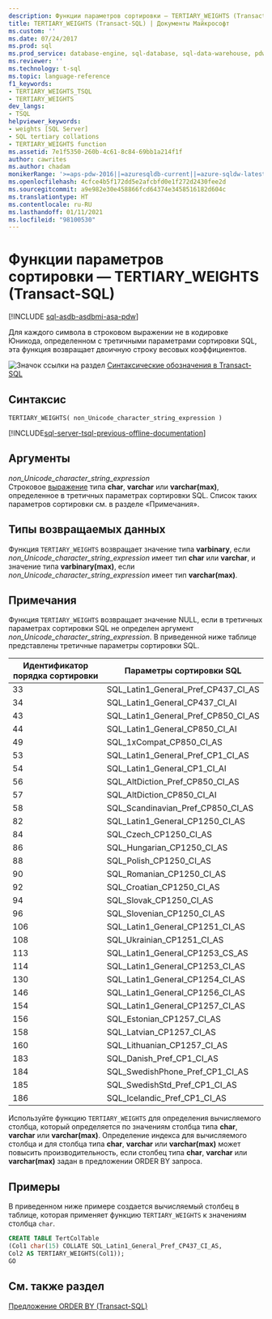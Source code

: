 ```yaml
---
description: Функции параметров сортировки — TERTIARY_WEIGHTS (Transact-SQL)
title: TERTIARY_WEIGHTS (Transact-SQL) | Документы Майкрософт
ms.custom: ''
ms.date: 07/24/2017
ms.prod: sql
ms.prod_service: database-engine, sql-database, sql-data-warehouse, pdw
ms.reviewer: ''
ms.technology: t-sql
ms.topic: language-reference
f1_keywords:
- TERTIARY_WEIGHTS_TSQL
- TERTIARY_WEIGHTS
dev_langs:
- TSQL
helpviewer_keywords:
- weights [SQL Server]
- SQL tertiary collations
- TERTIARY_WEIGHTS function
ms.assetid: 7e1f5350-260b-4c61-8c84-69bb1a214f1f
author: cawrites
ms.author: chadam
monikerRange: '>=aps-pdw-2016||=azuresqldb-current||=azure-sqldw-latest||>=sql-server-2016||>=sql-server-linux-2017||=azuresqldb-mi-current'
ms.openlocfilehash: 4cfce4b5f172dd5e2afcbfd0e1f272d2430fee2d
ms.sourcegitcommit: a9e982e30e458866fcd64374e3458516182d604c
ms.translationtype: HT
ms.contentlocale: ru-RU
ms.lasthandoff: 01/11/2021
ms.locfileid: "98100530"
---
```

# <a name="collation-functions---tertiary_weights-transact-sql"></a>Функции параметров сортировки — TERTIARY_WEIGHTS (Transact-SQL)
[!INCLUDE [sql-asdb-asdbmi-asa-pdw](../../includes/applies-to-version/sql-asdb-asdbmi-asa-pdw.md)]

Для каждого символа в строковом выражении не в кодировке Юникода, определенном с третичными параметрами сортировки SQL, эта функция возвращает двоичную строку весовых коэффициентов.
  
![Значок ссылки на раздел](../../database-engine/configure-windows/media/topic-link.gif "Значок ссылки на раздел") [Синтаксические обозначения в Transact-SQL](../../t-sql/language-elements/transact-sql-syntax-conventions-transact-sql.md)
  
## <a name="syntax"></a>Синтаксис  
  
```syntaxsql
TERTIARY_WEIGHTS( non_Unicode_character_string_expression )  
```  
  
[!INCLUDE[sql-server-tsql-previous-offline-documentation](../../includes/sql-server-tsql-previous-offline-documentation.md)]

## <a name="arguments"></a>Аргументы
*non_Unicode_character_string_expression*  
Строковое [выражение](../../t-sql/language-elements/expressions-transact-sql.md) типа **char**, **varchar** или **varchar(max)**, определенное в третичных параметрах сортировки SQL. Список таких параметров сортировки см. в разделе «Примечания».
  
## <a name="return-types"></a>Типы возвращаемых данных
Функция `TERTIARY_WEIGHTS` возвращает значение типа **varbinary**, если *non_Unicode_character_string_expression* имеет тип **char** или **varchar**, и значение типа **varbinary(max)**, если *non_Unicode_character_string_expression* имеет тип **varchar(max)**.
  
## <a name="remarks"></a>Примечания  
Функция `TERTIARY_WEIGHTS` возвращает значение NULL, если в третичных параметрах сортировки SQL не определен аргумент *non_Unicode_character_string_expression*. В приведенной ниже таблице представлены третичные параметры сортировки SQL.
  
|Идентификатор порядка сортировки|Параметры сортировки SQL|  
|---|---|
|33|SQL_Latin1_General_Pref_CP437_CI_AS|  
|34|SQL_Latin1_General_CP437_CI_AI|  
|43|SQL_Latin1_General_Pref_CP850_CI_AS|  
|44|SQL_Latin1_General_CP850_CI_AI|  
|49|SQL_1xCompat_CP850_CI_AS|  
|53|SQL_Latin1_General_Pref_CP1_CI_AS|  
|54|SQL_Latin1_General_CP1_CI_AI|  
|56|SQL_AltDiction_Pref_CP850_CI_AS|  
|57|SQL_AltDiction_CP850_CI_AI|  
|58|SQL_Scandinavian_Pref_CP850_CI_AS|  
|82|SQL_Latin1_General_CP1250_CI_AS|  
|84|SQL_Czech_CP1250_CI_AS|  
|86|SQL_Hungarian_CP1250_CI_AS|  
|88|SQL_Polish_CP1250_CI_AS|  
|90|SQL_Romanian_CP1250_CI_AS|  
|92|SQL_Croatian_CP1250_CI_AS|  
|94|SQL_Slovak_CP1250_CI_AS|  
|96|SQL_Slovenian_CP1250_CI_AS|  
|106|SQL_Latin1_General_CP1251_CI_AS|  
|108|SQL_Ukrainian_CP1251_CI_AS|  
|113|SQL_Latin1_General_CP1253_CS_AS|  
|114|SQL_Latin1_General_CP1253_CI_AS|  
|130|SQL_Latin1_General_CP1254_CI_AS|  
|146|SQL_Latin1_General_CP1256_CI_AS|  
|154|SQL_Latin1_General_CP1257_CI_AS|  
|156|SQL_Estonian_CP1257_CI_AS|  
|158|SQL_Latvian_CP1257_CI_AS|  
|160|SQL_Lithuanian_CP1257_CI_AS|  
|183|SQL_Danish_Pref_CP1_CI_AS|  
|184|SQL_SwedishPhone_Pref_CP1_CI_AS|  
|185|SQL_SwedishStd_Pref_CP1_CI_AS|  
|186|SQL_Icelandic_Pref_CP1_CI_AS|  
  
Используйте функцию `TERTIARY_WEIGHTS` для определения вычисляемого столбца, который определяется по значениям столбца типа **char**, **varchar** или **varchar(max)**. Определение индекса для вычисляемого столбца и для столбца типа **char**, **varchar** или **varchar(max)** может повысить производительность, если столбец типа **char**, **varchar** или **varchar(max)** задан в предложении ORDER BY запроса.
  
## <a name="examples"></a>Примеры  
В приведенном ниже примере создается вычисляемый столбец в таблице, которая применяет функцию `TERTIARY_WEIGHTS` к значениям столбца `char`.
  
```sql
CREATE TABLE TertColTable  
(Col1 char(15) COLLATE SQL_Latin1_General_Pref_CP437_CI_AS,  
Col2 AS TERTIARY_WEIGHTS(Col1));  
GO   
```  
  
## <a name="see-also"></a>См. также раздел
[Предложение ORDER BY &#40;Transact-SQL&#41;](../../t-sql/queries/select-order-by-clause-transact-sql.md)
  
  
